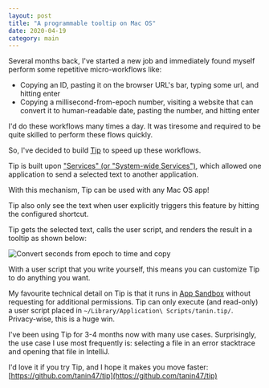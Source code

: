 ```yaml
---
layout: post
title: "A programmable tooltip on Mac OS"
date: 2020-04-19
category: main
---
```


Several months back, I've started a new job and immediately found myself perform some repetitive micro-workflows like:

* Copying an ID, pasting it on the browser URL's bar, typing some url, and hitting enter
* Copying a millisecond-from-epoch number, visiting a website that can convert it to human-readable date, pasting the number, and hitting enter

I'd do these workflows many times a day. It was tiresome and required to be quite skilled to perform these flows quickly.

So, I've decided to build [Tip](https://github.com/tanin47/tip) to speed up these workflows.

Tip is built upon ["Services" (or "System-wide Services")](https://developer.apple.com/design/human-interface-guidelines/macos/extensions/services/), 
which allowed one application to send a selected text to another application. 

With this mechanism, Tip can be used with any Mac OS app! 

Tip also only see the text when user explicitly triggers this feature by hitting the configured shortcut.

Tip gets the selected text, calls the user script, and renders the result in a tooltip as shown below:

![Convert seconds from epoch to time and copy](https://media.giphy.com/media/f952ZuRG9kqCoxGt8v/giphy.gif)

With a user script that you write yourself, this means you can customize Tip to do anything you want.

My favourite technical detail on Tip is that it runs in [App Sandbox](https://developer.apple.com/library/archive/documentation/Security/Conceptual/AppSandboxDesignGuide/AboutAppSandbox/AboutAppSandbox.html)
without requesting for additional permissions. Tip can only execute (and read-only) a user script placed in `~/Library/Application\ Scripts/tanin.tip/`. 
Privacy-wise, this is a huge win.

I've been using Tip for 3-4 months now with many use cases. Surprisingly, the use case I use most frequently is:
selecting a file in an error stacktrace and opening that file in IntelliJ.

I'd love it if you try Tip, and I hope it makes you move faster: [https://github.com/tanin47/tip](https://github.com/tanin47/tip)
